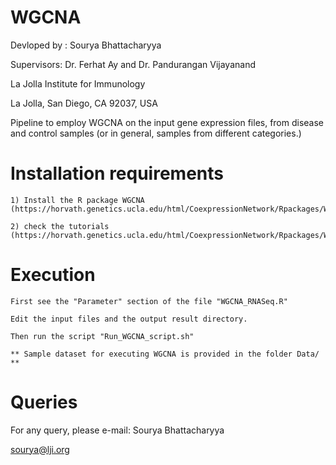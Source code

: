 WGCNA
===================

Devloped by : Sourya Bhattacharyya

Supervisors: Dr. Ferhat Ay and Dr. Pandurangan Vijayanand

La Jolla Institute for Immunology

La Jolla, San Diego, CA 92037, USA


Pipeline to employ WGCNA on the input gene expression files, from disease and control samples (or in general, samples from different categories.)


Installation requirements
===========================

	1) Install the R package WGCNA (https://horvath.genetics.ucla.edu/html/CoexpressionNetwork/Rpackages/WGCNA/) 

	2) check the tutorials (https://horvath.genetics.ucla.edu/html/CoexpressionNetwork/Rpackages/WGCNA/Tutorials/index.html)


Execution
============

	First see the "Parameter" section of the file "WGCNA_RNASeq.R"

	Edit the input files and the output result directory.

	Then run the script "Run_WGCNA_script.sh"

	** Sample dataset for executing WGCNA is provided in the folder Data/ ** 





Queries
=======

For any query, please e-mail:
Sourya Bhattacharyya

sourya@lji.org


